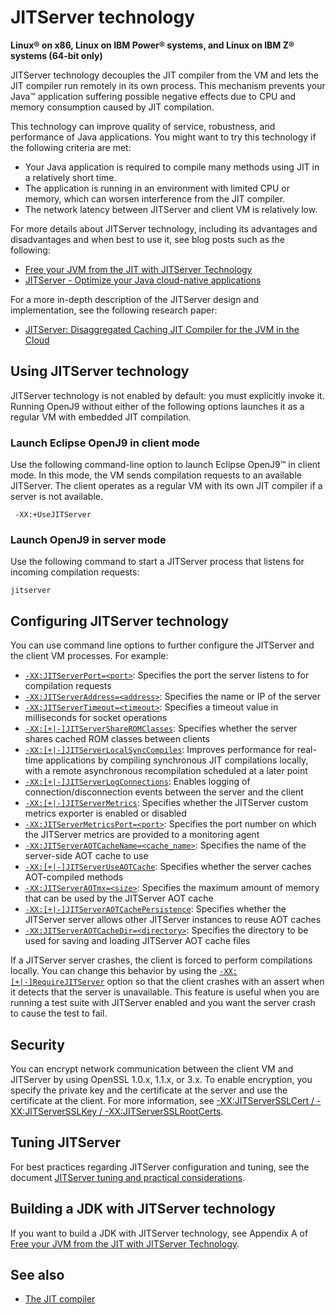<!--
* Copyright (c) 2017, 2023 IBM Corp. and others
*
* This program and the accompanying materials are made
* available under the terms of the Eclipse Public License 2.0
* which accompanies this distribution and is available at
* https://www.eclipse.org/legal/epl-2.0/ or the Apache
* License, Version 2.0 which accompanies this distribution and
* is available at https://www.apache.org/licenses/LICENSE-2.0.
*
* This Source Code may also be made available under the
* following Secondary Licenses when the conditions for such
* availability set forth in the Eclipse Public License, v. 2.0
* are satisfied: GNU General Public License, version 2 with
* the GNU Classpath Exception [1] and GNU General Public
* License, version 2 with the OpenJDK Assembly Exception [2].
*
* [1] https://www.gnu.org/software/classpath/license.html
* [2] https://openjdk.org/legal/assembly-exception.html
*
* SPDX-License-Identifier: EPL-2.0 OR Apache-2.0 OR GPL-2.0-only WITH Classpath-exception-2.0 OR GPL-2.0-only WITH OpenJDK-assembly-exception-1.0
-->

# JITServer technology

**Linux&reg; on x86, Linux on IBM Power&reg; systems, and Linux on IBM Z&reg; systems (64-bit only)**

JITServer technology decouples the JIT compiler from the VM and lets the JIT compiler run remotely in its own process. This mechanism prevents your Java&trade; application suffering possible negative effects due to CPU and memory consumption caused by JIT compilation.

This technology can improve quality of service, robustness, and performance of Java applications. You might want to try this technology if the following criteria are met:

- Your Java application is required to compile many methods using JIT in a relatively short time.
- The application is running in an environment with limited CPU or memory, which can worsen interference from the JIT compiler.
- The network latency between JITServer and client VM is relatively low.

For more details about JITServer technology, including its advantages and disadvantages and when best to use it, see blog posts such as the following:

- [Free your JVM from the JIT with JITServer Technology](https://blog.openj9.org/2020/01/09/free-your-jvm-from-the-jit-with-jitserver-technology/)
- [JITServer - Optimize your Java cloud-native applications](https://developer.ibm.com/articles/jitserver-optimize-your-java-cloud-native-applications/)

For a more in-depth description of the JITServer design and implementation, see the following research paper:

- [JITServer: Disaggregated Caching JIT Compiler for the JVM in the Cloud](https://www.usenix.org/conference/atc22/presentation/khrabrov)

## Using JITServer technology

JITServer technology is not enabled by default: you must explicitly invoke it. Running OpenJ9 without either of the following options launches it as a regular VM with embedded JIT compilation.

### Launch Eclipse OpenJ9 in client mode

Use the following command-line option to launch Eclipse OpenJ9&trade; in client mode. In this mode, the VM sends compilation requests to an available JITServer. The client operates as a regular VM with its own JIT compiler if a server is not available.

     -XX:+UseJITServer

### Launch OpenJ9 in server mode

Use the following command to start a JITServer process that listens for incoming compilation requests:

    jitserver

## Configuring JITServer technology

You can use command line options to further configure the JITServer and the client VM processes. For example:

- [`-XX:JITServerPort=<port>`](xxjitserverport.md): Specifies the port the server listens to for compilation requests
- [`-XX:JITServerAddress=<address>`](xxjitserveraddress.md): Specifies the name or IP of the server
- [`-XX:JITServerTimeout=<timeout>`](xxjitservertimeout.md): Specifies a timeout value in milliseconds for socket operations
- [`-XX:[+|-]JITServerShareROMClasses`](xxjitservershareromclasses.md): Specifies whether the server shares cached ROM classes between clients
- [`-XX:[+|-]JITServerLocalSyncCompiles`](xxjitserverlocalsynccompiles.md): Improves performance for real-time applications by compiling synchronous JIT compilations locally, with a remote asynchronous recompilation scheduled at a later point
- [`-XX:[+|-]JITServerLogConnections`](xxjitserverlogconnections.md): Enables logging of connection/disconnection events between the server and the client
- [`-XX:[+|-]JITServerMetrics`](xxjitservermetrics.md): Specifies whether the JITServer custom metrics exporter is enabled or disabled
- [`-XX:JITServerMetricsPort=<port>`](xxjitservermetricsport.md): Specifies the port number on which the JITServer metrics are provided to a monitoring agent
- [`-XX:JITServerAOTCacheName=<cache_name>`](xxjitserveraotcachename.md): Specifies the name of the server-side AOT cache to use
- [`-XX:[+|-]JITServerUseAOTCache`](xxjitserveruseaotcache.md): Specifies whether the server caches AOT-compiled methods
- [`-XX:JITServerAOTmx=<size>`](xxjitserveraotmx.md): Specifies the maximum amount of memory that can be used by the JITServer AOT cache
- [`-XX:[+|-]JITServerAOTCachePersistence`](xxjitserveraotcachepersistence.md): Specifies whether the JITServer server allows other JITServer instances to reuse AOT caches
- [`-XX:JITServerAOTCacheDir=<directory>`](xxjitserveraotcachedir.md): Specifies the directory to be used for saving and loading JITServer AOT cache files

If a JITServer server crashes, the client is forced to perform compilations locally. You can change this behavior by using the [`-XX:[+|-]RequireJITServer`](xxrequirejitserver.md) option so that the client crashes with an assert when it detects that the server is unavailable. This feature is useful when you are running a test suite with JITServer enabled and you want the server crash to cause the test to fail.

## Security

You can encrypt network communication between the client VM and JITServer by using OpenSSL 1.0.x, 1.1.x, or 3.x. To enable encryption, you specify the private key and the certificate at the server and use the certificate at the client. For more information, see [-XX:JITServerSSLCert / -XX:JITServerSSLKey / -XX:JITServerSSLRootCerts](xxjitserversslcert.md).

## Tuning JITServer

For best practices regarding JITServer configuration and tuning, see the document [JITServer tuning and practical considerations](jitserver_tuning.md).

## Building a JDK with JITServer technology

If you want to build a JDK with JITServer technology, see Appendix A of [Free your JVM from the JIT with JITServer Technology](https://blog.openj9.org/2020/01/09/free-your-jvm-from-the-jit-with-jitserver-technology/).

## See also

- [The JIT compiler](jit.md)



<!-- ==== END OF TOPIC ==== jitserver.md ==== -->
